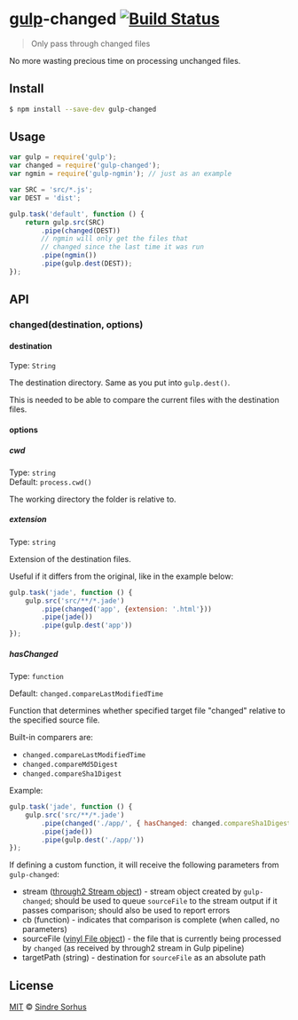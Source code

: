 # [gulp](http://gulpjs.com)-changed [![Build Status](https://travis-ci.org/sindresorhus/gulp-changed.svg?branch=master)](https://travis-ci.org/sindresorhus/gulp-changed)

> Only pass through changed files

No more wasting precious time on processing unchanged files.


## Install

```sh
$ npm install --save-dev gulp-changed
```


## Usage

```js
var gulp = require('gulp');
var changed = require('gulp-changed');
var ngmin = require('gulp-ngmin'); // just as an example

var SRC = 'src/*.js';
var DEST = 'dist';

gulp.task('default', function () {
	return gulp.src(SRC)
		.pipe(changed(DEST))
		// ngmin will only get the files that
		// changed since the last time it was run
		.pipe(ngmin())
		.pipe(gulp.dest(DEST));
});
```

## API

### changed(destination, options)

#### destination

Type: `String`

The destination directory. Same as you put into `gulp.dest()`.

This is needed to be able to compare the current files with the destination files.

#### options

##### cwd

Type: `string`  
Default: `process.cwd()`

The working directory the folder is relative to.

##### extension

Type: `string`

Extension of the destination files.

Useful if it differs from the original, like in the example below:

```js
gulp.task('jade', function () {
	gulp.src('src/**/*.jade')
		.pipe(changed('app', {extension: '.html'}))
		.pipe(jade())
		.pipe(gulp.dest('app'))
});
```

##### hasChanged

Type: `function`

Default: `changed.compareLastModifiedTime`

Function that determines whether specified target file "changed" relative to the specified source file.

Built-in comparers are:

- `changed.compareLastModifiedTime`
- `changed.compareMd5Digest`
- `changed.compareSha1Digest`

Example:

```js
gulp.task('jade', function () {
	gulp.src('src/**/*.jade')
		.pipe(changed('./app/', { hasChanged: changed.compareSha1Digest }))
		.pipe(jade())
		.pipe(gulp.dest('./app/'))
});
```

If defining a custom function, it will receive the following parameters from `gulp-changed`:

- stream ([through2 Stream object](https://github.com/rvagg/through2#transformfunction)) - stream object created by `gulp-changed`; should be used to queue `sourceFile` to the stream output if it passes comparison; should also be used to report errors
- cb (function) - indicates that comparison is complete (when called, no parameters)
- sourceFile ([vinyl File object](https://github.com/wearefractal/vinyl#file)) - the file that is currently being processed by `changed` (as received by through2 stream in Gulp pipeline)
- targetPath (string) - destination for `sourceFile` as an absolute path

## License

[MIT](http://opensource.org/licenses/MIT) © [Sindre Sorhus](http://sindresorhus.com)
